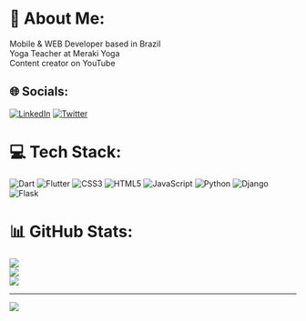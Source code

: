 # 💫 About Me:
Mobile & WEB Developer based in Brazil<br>Yoga Teacher at Meraki Yoga <br>Content creator on YouTube 


## 🌐 Socials:
[![LinkedIn](https://img.shields.io/badge/LinkedIn-%230077B5.svg?logo=linkedin&logoColor=white)](https://linkedin.com/in/maridecarvalho) [![Twitter](https://img.shields.io/badge/Twitter-%231DA1F2.svg?logo=Twitter&logoColor=white)](https://twitter.com/maoaktree) 

# 💻 Tech Stack:
![Dart](https://img.shields.io/badge/dart-%230175C2.svg?style=for-the-badge&logo=dart&logoColor=white) ![Flutter](https://img.shields.io/badge/Flutter-%2302569B.svg?style=for-the-badge&logo=Flutter&logoColor=white) ![CSS3](https://img.shields.io/badge/css3-%231572B6.svg?style=for-the-badge&logo=css3&logoColor=white) ![HTML5](https://img.shields.io/badge/html5-%23E34F26.svg?style=for-the-badge&logo=html5&logoColor=white) ![JavaScript](https://img.shields.io/badge/javascript-%23323330.svg?style=for-the-badge&logo=javascript&logoColor=%23F7DF1E) ![Python](https://img.shields.io/badge/python-3670A0?style=for-the-badge&logo=python&logoColor=ffdd54) ![Django](https://img.shields.io/badge/django-%23092E20.svg?style=for-the-badge&logo=django&logoColor=white) ![Flask](https://img.shields.io/badge/flask-%23000.svg?style=for-the-badge&logo=flask&logoColor=white) 

# 📊 GitHub Stats:
![](https://github-readme-stats.vercel.app/api?username=maoaktree&theme=monokai&hide_border=true&include_all_commits=true&count_private=false)<br/>
![](https://github-readme-streak-stats.herokuapp.com/?user=maoaktree&theme=monokai&hide_border=true)<br/>
![](https://github-readme-stats.vercel.app/api/top-langs/?username=maoaktree&theme=monokai&hide_border=true&include_all_commits=true&count_private=false&layout=compact)

---
[![](https://visitcount.itsvg.in/api?id=maoaktree&icon=5&color=6)](https://visitcount.itsvg.in)

<!-- Proudly created with GPRM ( https://gprm.itsvg.in ) -->
